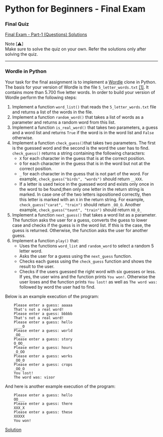 # Python for Beginners - Final Exam

### Final Quiz

[Final Exam - Part-1 (Questions) Solutions](./quizFinal.md)

Note [⚠] <br>
Make sure to solve the quiz on your own. Refer the solutions only after solving the quiz.
___
### Wordle in Python

Your task for the final assignment is to implement a [Wordle](https://en.wikipedia.org/wiki/Wordle) clone in Python. The basis for your version of Wordle is the file `5_letter_words.txt` [[1]](https://www-cs-faculty.stanford.edu/~knuth/sgb.html).
It contains more than 5.700 five letter words. In order to build your version of Wordle perform the following steps:

1. Implement a function `word_list()` that reads the `5_letter_words.txt` file and returns a list of the words in the file.
2. Implement a function `random_word()` that takes a list of words as a parameter and returns a random word from this list.
3. Implement a function `is_real_word()` that takes two parameters, a guess and a word list and returns `True` if the word is in the word list and `False` otherwise.
4. Implement a function `check_guess()`that takes two parameters. The first is the guessed word and the second is the word the user has to find. `check_guess()` returns a string containing the following characters:
   - `X` for each character in the guess that is at the correct position.
   - `O` for each character in the guess that is in the word but not at the correct position.
   - `_` for each character in the guess that is not part of the word.
     For example, `check_guess("birds", "words")` should return `__XXX`.
   - If a letter is used twice in the guessed word and exists only once in the word to be found,then only one letter in the return string is marked. In case one of the two letters ispositioned correctly, then this letter is marked with an `X` in the return string.
     For example, `check_guess("carat", "train")` should return `_OO_O`.
     Another example, `check_guess("taunt", "train")` should return `XO_O_`
5. Implement a function `next_guess()` that takes a word list as a parameter. The function asks the user for a guess, converts the guess to lower case and checks if the guess is in the word list. If this is the case, the guess is returned. Otherwise, the function asks the user for another guess.
6. Implement a function `play()` that:
   - Uses the functions `word_list` and `random_word` to select a random 5 letter word.
   - Asks the user for a guess using the `next_guess` function.
   - Checks each guess using the `check_guess` function and shows the result to the user.
   - Checks if the users guessed the right word with six guesses or less. If yes, the
     user wins and the function prints `You won!`. Otherwise the user loses and the function
     prints `You lost!` as well as `The word was:` followed by word the user had to find.

Below is an example execution of the program:
```text
    Please enter a guess: aaaaa
    That's not a real word!
    Please enter a guess: bbbbb
    That's not a real word!
    Please enter a guess: hello
    ____O
    Please enter a guess: world
    _OO__
    Please enter a guess: story
    O_OO_
    Please enter a guess: hours
    _O_OO
    Please enter a guess: works
    _OO_O
    Please enter a guess: crops
    _OO_O
    You lost!
    The word was: visor
```

And here is another example execution of the program:
```text
    Please enter a guess: hello
    OO___
    Please enter a guess: there
    XXX_X
    Please enter a guess: these
    XXXXX
    You won!
```

[Solution](./Wordle/sol.py)